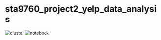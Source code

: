 # sta9760_project2_yelp_data_analysis

![cluster](https://user-images.githubusercontent.com/61628788/80907173-84fea580-8ce2-11ea-9387-108b24f54311.png)
![notebook](https://user-images.githubusercontent.com/61628788/80907201-d27b1280-8ce2-11ea-8b02-700ea4a0dfff.png)
